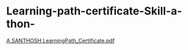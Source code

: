 # Learning-path-certificate-Skill-a-thon-
[A.SANTHOSH LearningPath_Certificate.pdf](https://github.com/user-attachments/files/20261364/A.SANTHOSH.LearningPath_Certificate.pdf)
